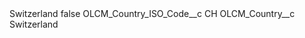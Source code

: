 <?xml version="1.0" encoding="UTF-8"?>
<CustomMetadata xmlns="http://soap.sforce.com/2006/04/metadata" xmlns:xsi="http://www.w3.org/2001/XMLSchema-instance" xmlns:xsd="http://www.w3.org/2001/XMLSchema">
    <label>Switzerland</label>
    <protected>false</protected>
    <values>
        <field>OLCM_Country_ISO_Code__c</field>
        <value xsi:type="xsd:string">CH</value>
    </values>
    <values>
        <field>OLCM_Country__c</field>
        <value xsi:type="xsd:string">Switzerland</value>
    </values>
</CustomMetadata>

